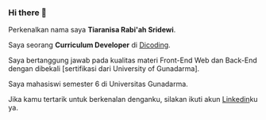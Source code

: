 ### Hi there 👋

Perkenalkan nama saya **Tiaranisa Rabi'ah Sridewi**.<br>

Saya seorang **Curriculum Developer** di [Dicoding](https://www.dicoding.com/).<br>

Saya bertanggung jawab pada kualitas materi Front-End Web dan Back-End dengan dibekali [sertifikasi dari University of Gunadarma].<br>

Saya mahasiswi semester 6 di Universitas Gunadarma.<br>

Jika kamu tertarik untuk berkenalan denganku, silakan ikuti akun [Linkedin](https://www.linkedin.com/in/tiaranisa-rabi-ah-s-9223442b2/)ku ya.
